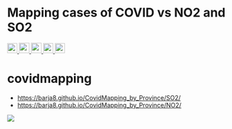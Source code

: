 
# Mapping cases of COVID vs NO2 and SO2 

<p>
 <a href="https://github.com/qgispe">
  <img src="https://img.shields.io/badge/Autor-Antony%20M.%20Barja-lightgrey?style=for-the-badge" height="23">
  </a>
  <a href="https://www.twitter.com/AntonyBarja1"><img src="https://img.shields.io/badge/twitter-%231DA1F2.svg?&style=for-the-badge&logo=twitter&logoColor=white" height=24>
   <a href="https://barja8.github.io/"><img src="https://img.shields.io/badge/WebSite-%2312100E.svg?&style=for-the-badge&logo=github&logoColor=white" height=24>
   </a>
  <a href="https://github.com/qgispe">
  <img src="https://img.shields.io/badge/qgis-3.14pi-%258f01.svg?&style=for-the-badge&logo=qgis&logoColor=white" height="23">
  </a>
   <a href="https://github.com/qgispe">
  <img src="https://img.shields.io/github/stars/barja8/CovidMapping_by_Province?style=for-the-badge" height="23">
  </a>

 
  
 </a> 
 </a>
</p>


# covidmapping
* https://barja8.github.io/CovidMapping_by_Province/SO2/
* https://barja8.github.io/CovidMapping_by_Province/NO2/

![](https://user-images.githubusercontent.com/23284899/96214093-3c5d4080-0f40-11eb-9a68-1c11c7bc9875.png)
